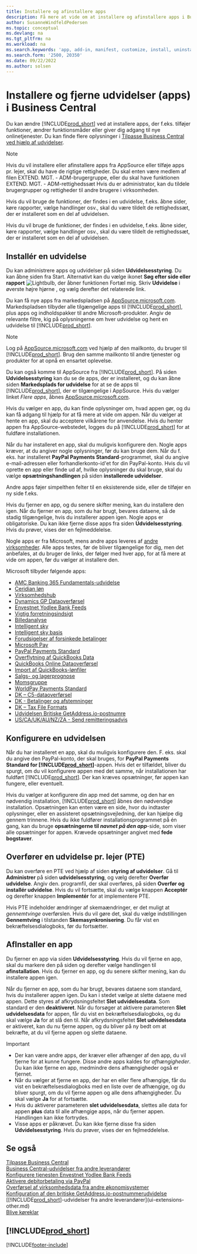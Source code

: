 ```yaml
---
title: Installere og afinstallere apps
description: Få mere at vide om at installere og afinstallere apps i Business Central.
author: SusanneWindfeldPedersen
ms.topic: conceptual
ms.devlang: na
ms.tgt_pltfrm: na
ms.workload: na
ms.search.keywords: 'app, add-in, manifest, customize, install, uninstall'
ms.search.form: '2500, 20350'
ms.date: 09/22/2022
ms.author: solsen
---
```


# Installere og fjerne udvidelser (apps) i Business Central

Du kan ændre [!INCLUDE[prod_short](includes/prod_short.md)] ved at installere apps, der f.eks. tilføjer funktioner, ændrer funktionsmåder eller giver dig adgang til nye onlinetjenester. Du kan finde flere oplysninger i [Tilpasse Business Central ved hjælp af udvidelser](ui-extensions.md).

> [!NOTE]
> Hvis du vil installere eller afinstallere apps fra AppSource eller tilføje apps pr. lejer, skal du have de rigtige rettigheder. Du skal enten være medlem af filen EXTEND. MGT. - ADM-brugergruppe, eller du skal have funktionen EXTEND. MGT. - ADM-rettighedssæt Hvis du er administrator, kan du tildele brugergrupper og rettigheder til andre brugere i virksomheden.
>
> Hvis du vil bruge de funktioner, der findes i en udvidelse, f.eks. åbne sider, køre rapporter, vælge handlinger osv., skal du være tildelt de rettighedssæt, der er installeret som en del af udvidelsen.

Hvis du vil bruge de funktioner, der findes i en udvidelse, f.eks. åbne sider, køre rapporter, vælge handlinger osv., skal du være tildelt de rettighedssæt, der er installeret som en del af udvidelsen.

## <a name="install"></a>Installér en udvidelse

Du kan administrere apps og udvidelser på siden **Udvidelsesstyring**. Du kan åbne siden fra Start. Alternativt kan du vælge ikonet **Søg efter side eller rapport** ![Lightbulb, der åbner funktionen Fortæl mig.](media/ui-search/search_small.png "Fortæl mig, hvad du vil foretage dig") Skriv **Udvidelse** i øverste højre hjørne , og vælg derefter det relaterede link.  

Du kan få nye apps fra markedspladsen på [AppSource.microsoft.com](https://go.microsoft.com/fwlink/?linkid=2081646). Markedspladsen tilbyder alle tilgængelige apps til [!INCLUDE[prod_short](includes/prod_short.md)], plus apps og indholdspakker til andre Microsoft-produkter. Angiv de relevante filtre, kig på oplysningerne om hver udvidelse og hent en udvidelse til [!INCLUDE[prod_short](includes/prod_short.md)].  

> [!NOTE]  
> Log på [AppSource.microsoft.com](https://appsource.microsoft.com/) ved hjælp af den mailkonto, du bruger til [!INCLUDE[prod_short](includes/prod_short.md)]. Brug den samme mailkonto til andre tjenester og produkter for at opnå en ensartet oplevelse.  

Du kan også komme til AppSource fra [!INCLUDE[prod_short](includes/prod_short.md)]. På siden **Udvidelsesstyring** kan du se de apps, der er installeret, og du kan åbne siden **Markedsplads for udvidelse** for at se de apps til [!INCLUDE[prod_short](includes/prod_short.md)], der er tilgængelige i AppSource. Hvis du vælger linket *Flere apps*, åbnes [AppSource.microsoft.com](https://go.microsoft.com/fwlink/?linkid=2081646).  

Hvis du vælger en app, du kan finde oplysninger om, hvad appen gør, og du kan få adgang til hjælp for at få mere at vide om appen. Når du vælger at hente en app, skal du acceptere vilkårene for anvendelse. Hvis du henter appen fra AppSource-webstedet, logges du på [!INCLUDE[prod_short](includes/prod_short.md)] for at fuldføre installationen.  

Når du har installeret en app, skal du muligvis konfigurere den. Nogle apps kræver, at du angiver nogle oplysninger, før du kan bruge dem. Når du f. eks. har installeret **PayPal Payments Standard**-programmet, skal du angive e-mail-adressen eller forhandlerkonto-id'et for din PayPal-konto. Hvis du vil oprette en app eller finde ud af, hvilke oplysninger du skal bruge, skal du vælge **opsætningshandlingen** på siden **installerede udvidelser**.  

Andre apps føjer simpelthen felter til en eksisterende side, eller de tilføjer en ny side f.eks.

Hvis du fjerner en app, og du senere skifter mening, kan du installere den igen. Når du fjerner en app, som du har brugt, bevares dataene, så de stadig tilgængelige, hvis du installerer appen igen. Nogle apps er obligatoriske. Du kan ikke fjerne disse apps fra siden **Udvidelsesstyring**. Hvis du prøver, vises der en fejlmeddelelse.

Nogle apps er fra Microsoft, mens andre apps leveres af [andre virksomheder](ui-extensions-other.md). Alle apps testes, før de bliver tilgængelige for dig, men det anbefales, at du bruger de links, der følger med hver app, for at få mere at vide om appen, før du vælger at installere den.

Microsoft tilbyder følgende apps:

* [AMC Banking 365 Fundamentals-udvidelse](ui-extensions-amc-banking.md)
* [Ceridian løn](ui-extensions-ceridian-payroll.md)
* [Virksomhedshub](ui-extensions-company-hub.md)  
* [Dynamics GP Dataoverførsel](ui-extensions-dynamicsgp-data-migration.md)
* [Envestnet Yodlee Bank Feeds](ui-extensions-yodlee-bank-feeds.md)
* [Vigtig forretningsindsigt](ui-extensions-essential-business-insights.md)
* [Billedanalyse](ui-extensions-image-analyzer.md)
* [Intelligent sky](ui-extensions-data-replication.md)
* [Intelligent sky basis](ui-extensions-intelligent-cloud.md)  
* [Forudsigelser af forsinkede betalinger](ui-extensions-late-payment-prediction.md)
* [Microsoft Pay](ui-extensions-microsoft-pay-payments.md)
* [PayPal Payments Standard](ui-extensions-paypal-payments-standard.md)
* [Overflytning af QuickBooks Data](ui-extensions-quickbooks-data-migration.md)
* [QuickBooks Online Dataoverførsel](ui-extensions-quickbooks-online-data-migration.md)
* [Import af QuickBooks-lønfiler](ui-extensions-quickbooks-payroll.md)
* [Salgs- og lagerprognose](ui-extensions-sales-forecast.md)
* [Momsgruppe](ui-extensions-vat-group.md)
* [WorldPay Payments Standard](ui-extensions-worldpay-payments-standard.md)
* [DK – C5-dataoverførsel](ui-extensions-c5-data-migration.md)
* [DK - Betalinger og afstemninger](ui-extensions-payments-reconciliation-formats-dk.md)
* [DK – Tax File Formats](ui-extensions-tax-file-formats-dk.md)
* [Udvidelsen Britiske GetAddress.io-postnumre](LocalFunctionality/UnitedKingdom/ui-extensions-getaddressio.md)  
* [US/CA/UK/AU/NZ/ZA - Send remitteringsadvis](ui-extensions-send-remittance-advice.md)

## Konfigurere en udvidelsen
Når du har installeret en app, skal du muligvis konfigurere den. F. eks. skal du angive den PayPal-konto, der skal bruges, for **PayPal Payments Standard for [!INCLUDE[prod_short](includes/prod_short.md)]**-appen. Hvis det er tilfældet, bliver du spurgt, om du vil konfigurere appen med det samme, når installationen har fuldført [!INCLUDE[prod_short](includes/prod_short.md)]. Der kan kræves opsætninger, før appen kan fungere, eller eventuelt.

Hvis du vælger at konfigurere din app med det samme, og den har en nødvendig installation, [!INCLUDE[prod_short](includes/prod_short.md)] åbnes den nødvendige installation. Opsætningen kan enten være en side, hvor du indtaster oplysninger, eller en assisteret opsætningsvejledning, der kan hjælpe dig gennem trinnene. Hvis du ikke fuldfører installationsprogrammet på én gang, kan du bruge **opsætningerne til _navnet på den app_**-side, som viser alle opsætninger for appen. Krævede opsætninger angivet med **fede bogstaver**.

## Overfører en udvidelse pr. lejer (PTE)

Du kan overføre en PTE ved hjælp af siden **styring af udvidelser**. Gå til **Administrer** på siden **udvidelsesstyring**, og vælg derefter **Overfør udvidelse**. Angiv den. programfil, der skal overføres, på siden **Overfør og installér udvidelse**. Hvis du vil fortsætte, skal du vælge knappen **Acceptér** og derefter knappen **Implementér** for at implementere PTE.

Hvis PTE indeholder ændringer af skemaændringer, er det muligt at *gennemtvinge* overførslen. Hvis du vil gøre det, skal du vælge indstillingen **Gennemtving** i tilstanden **Skemasynkronisering**. Du får vist en bekræftelsesdialogboks, før du fortsætter.  

## AfInstaller en app

Du fjerner en app via siden **Udvidelsesstyring**. Hvis du vil fjerne en app, skal du markere den på siden og derefter vælge handlingen til **afinstallation**. Hvis du fjerner en app, og du senere skifter mening, kan du installere appen igen.

Når du fjerner en app, som du har brugt, bevares dataene som standard, hvis du installerer appen igen. Du kan i stedet vælge at slette dataene med appen. Dette styres af afkrydsningsfeltet **Slet udvidelsesdata**. Som standard er den **deaktiveret**. Når du forsøger at aktivere parameteren **Slet udvidelsesdata** for appen, får du vist en bekræftelsesdialogboks, og du skal vælge **Ja** for at slå den til. Når afkrydsningsfeltet **Slet udvidelsesdata** er aktiveret, kan du nu fjerne appen, og du bliver på ny bedt om at bekræfte, at du vil fjerne appen og slette dataene.

> [!IMPORTANT]  
> - Der kan være andre apps, der kræver eller afhænger af den app, du vil fjerne for at kunne fungere. Disse andre apps kaldes for *afhængigheder*. Du kan ikke fjerne en app, medmindre dens afhængigheder også er fjernet.
> - Når du vælger at fjerne en app, der har en eller flere afhængige, får du vist en bekræftelsesdialogboks med en liste over de afhængige, og du bliver spurgt, om du vil fjerne appen og alle dens afhængigheder. Du skal vælge **Ja** for at fortsætte.
> - Hvis du aktiverer parameteren **slet udvidelsesdata**, slettes alle data for appen **plus** data til alle afhængige apps, når du fjerner appen. Handlingen kan ikke fortrydes.
> - Visse apps er påkrævet. Du kan ikke fjerne disse fra siden **Udvidelsesstyring**. Hvis du prøver, vises der en fejlmeddelelse.  

## Se også

[Tilpasse Business Central](ui-customizing-overview.md)  
[Business Central-udvidelser fra andre leverandører](ui-extensions-other.md)  
[Konfigurere tjenesten Envestnet Yodlee Bank Feeds](bank-how-setup-bank-statement-service.md)  
[Aktivere debitorbetaling via PayPal](sales-how-enable-payment-service-extensions.md)  
[Overførsel af virksomhedsdata fra andre økonomisystemer](across-import-data-configuration-packages.md)  
[Konfiguration af den britiske GetAddress.io-postnummerudvidelse](LocalFunctionality/UnitedKingdom/uk-setup-postal-code-service.md)  
[[!INCLUDE[prod_short](includes/prod_short.md)]-udvidelser fra andre leverandører](ui-extensions-other.md)  
[Blive køreklar](ui-get-ready-business.md)  

## [!INCLUDE[prod_short](includes/free_trial_md.md)]  


[!INCLUDE[footer-include](includes/footer-banner.md)]